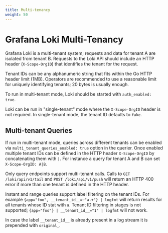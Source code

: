 ```yaml
---
title: Multi-tenancy
weight: 50
---
```

# Grafana Loki Multi-Tenancy

Grafana Loki is a multi-tenant system; requests and data for tenant A are isolated from
tenant B. Requests to the Loki API should include an HTTP header
(`X-Scope-OrgID`) that identifies the tenant for the request.

Tenant IDs can be any alphanumeric string that fits within the Go HTTP header
limit (1MB). Operators are recommended to use a reasonable limit for uniquely
identifying tenants; 20 bytes is usually enough.

To run in multi-tenant mode, Loki should be started with `auth_enabled: true`.

Loki can be run in "single-tenant" mode where the `X-Scope-OrgID` header is not
required. In single-tenant mode, the tenant ID defaults to `fake`.

## Multi-tenant Queries

If run in multi-tenant mode, queries across different tenants can be enabled via
`multi_tenant_queries_enabled: true` option in the querier. Once enabled multiple
tenant IDs can be defined in the HTTP header `X-Scope-OrgID` by concatenating them
with `|`. For instance a query for tenant A and B can set `X-Scope-OrgID: A|B`.

Only query endpoints support multi-tenant calls. Calls to `GET /loki/api/v1/tail`
and `POST /loki/api/v1/push` will return an HTTP 400 error if more than one tenant
is defined in the HTTP header.

Instant and range queries support label filtering on the tenant IDs. For example
`{app="foo", __tenant_id__=~"a.+"} | logfmt` will return results for all tenants
whose ID stat with `a`. Tenant ID filtering in stages is not supported; `{app="foo"} | __tenant_id__="1" | logfmt` will not work.

In case the label `__tenant_id__` is already present in a log stream it is prepended with `original_`.

